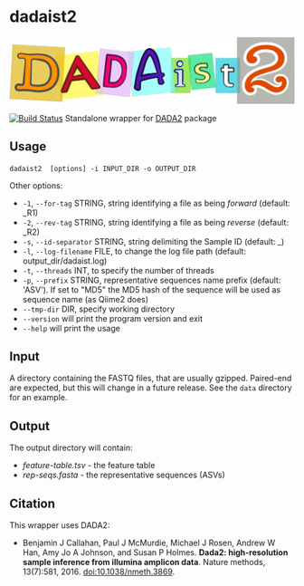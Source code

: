 # dadaist2

[![Dadaist2 logo](docs/dadaist.png)](https://github.com/quadram-institute-bioscience/dadaist2#readme)

[![Build Status](https://travis-ci.org/quadram-institute-bioscience/dadaist2.svg?branch=master)](https://travis-ci.org/quadram-institute-bioscience/dadaist2) Standalone wrapper for [DADA2](https://benjjneb.github.io/dada2/index.html) package


## Usage

```
dadaist2  [options] -i INPUT_DIR -o OUTPUT_DIR
```

Other options:
* `-1`, `--for-tag` STRING, string identifying a file as being _forward_ (default: \_R1)
* `-2`, `--rev-tag` STRING, string identifying a file as being _reverse_ (default: \_R2)
* `-s`, `--id-separator` STRING, string delimiting the Sample ID (default: _)
* `-l`, `--log-filename` FILE, to change the log file path (default: output_dir/dadaist.log)
* `-t`, `--threads` INT, to specify the number of threads
* `-p`, `--prefix` STRING, representative sequences name prefix (default: 'ASV'). If set to "MD5" the MD5 hash of the sequence will be used as sequence name (as Qiime2 does)
* `--tmp-dir` DIR, specify working directory
* `--version` will print the program version and exit
* `--help` will print the usage 

## Input 

A directory containing the FASTQ files, that are usually gzipped. Paired-end are expected, but this will change in a future release. See the `data` directory for an example.

## Output

The output directory will contain:
* _feature-table.tsv_ - the feature table 
* _rep-seqs.fasta_ - the representative sequences (ASVs)

## Citation

This wrapper uses DADA2:
* Benjamin J Callahan, Paul J McMurdie, Michael J Rosen, Andrew W Han, Amy Jo A Johnson, and Susan P Holmes. **Dada2: high-resolution sample inference from illumina amplicon data**. Nature methods, 13(7):581, 2016. [doi:10.1038/nmeth.3869](https://doi.org/doi:10.1038/nmeth.3869).
